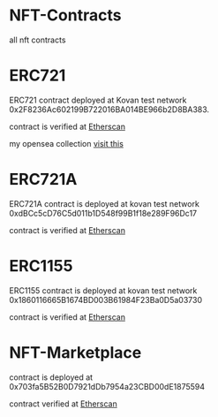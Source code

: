 # NFT-Contracts
all nft contracts 

# ERC721

ERC721 contract deployed at Kovan test network 0x2F8236Ac602199B722016BA014BE966b2D8BA383.

contract is verified at [Etherscan](https://kovan.etherscan.io/address/0x2f8236ac602199b722016ba014be966b2d8ba383#code)

my opensea collection [visit this](https://testnets.opensea.io/collection/my-planet-collection)

# ERC721A

ERC721A contract is deployed at kovan test network 0xdBCc5cD76C5d011b1D548f99B1f18e289F96Dc17

contract is verified at [Etherscan](https://kovan.etherscan.io/address/0xdBCc5cD76C5d011b1D548f99B1f18e289F96Dc17)

# ERC1155

ERC1155 contract is deployed at kovan test network 0x1860116665B1674BD003B61984F23Ba0D5a03730

contract is verified at [Etherscan](https://kovan.etherscan.io/address/0x1860116665B1674BD003B61984F23Ba0D5a03730)

# NFT-Marketplace 
contract is deployed at 0x703fa5B52B0D7921dDb7954a23CBD00dE1875594

contract verified at [Etherscan](https://kovan.etherscan.io/address/0x703fa5b52b0d7921ddb7954a23cbd00de1875594#code)